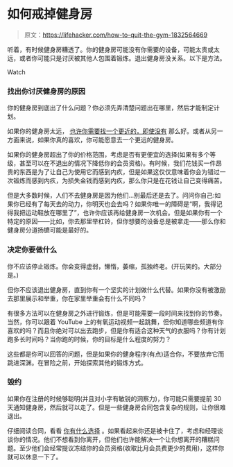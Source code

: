 # 如何戒掉健身房

> 原文：<https://lifehacker.com/how-to-quit-the-gym-1832564669>

听着，有时候健身房糟透了。你的健身房可能没有你需要的设备，可能太贵或太远，或者你可能只是讨厌被其他人包围着锻炼。退出健身房没关系。以下是方法。

Watch

### 找出你讨厌健身房的原因

你的健身房到底出了什么问题？你必须先弄清楚问题出在哪里，然后才能制定计划。

如果你的健身房太远， [也许你需要找一个更近的，即使没有](https://lifehacker.com/your-gym-should-either-be-super-close-or-super-nice-1793529831) 那么好。或者从另一方面来说，如果你真的喜欢，你可能愿意去一个更远的健身房。

如果你的健身房超出了你的价格范围，考虑是否有更便宜的选择(如果有多个等级，甚至可以在不退出的情况下降低你的会员资格)。有时候，我们花钱买一件昂贵的东西是为了让自己为使用它而感到内疚，但是如果这仅仅意味着你会为错过一次锻炼而感到内疚，为损失金钱而感到内疚，那么你只是在花钱让自己变得痛苦。

但是大多数时候，人们不去健身房是因为他们...别最后还是去了。问问你自己:如果你已经有了每天去的动力，你明天也会去吗？如果你唯一的障碍是“啊，我得记得我把运动鞋放在哪里了”，也许你应该再给健身房一次机会。但是如果你有一个特定的原因——比如，你去那里举杠铃，但你想要的设备总是被拿走——那么你和健身房分道扬镳可能是最好的。

### 决定你要做什么

你不应该停止锻炼。你会变得虚弱，懒惰，萎缩，孤独终老。(开玩笑的。大部分是。)

但你不应该退出健身房，直到你有一个坚实的计划做什么代替。如果你没有被激励去那里展示和举重，你在家里举重会有什么不同吗？

有很多方法可以在健身房之外进行锻炼，但是可能需要一段时间来找到你的节奏。当然，你可以跟着 YouTube 上的有氧运动视频一起跳舞，但你知道哪些频道有你喜欢的吗？而且你绝对可以出去跑步，但是你有适合这种天气的衣服吗？你有计划跑多长时间吗？当你跑的时候，你的目标是什么程度的努力？

这些都是你可以回答的问题，但是如果你的健身程序(有点)适合你，不要放弃它而跳进深渊。在冒险之前，开始探索其他的锻炼方式。

### 毁约

如果你在注册的时候够聪明(并且对小字有敏锐的洞察力)，你可能只需要提前 30 天通知健身房，然后就可以走了。但是一些健身房合同包含复杂的规则，让你很难退出。

仔细阅读合同，看看 [你有什么选择](https://lifehacker.com/the-legal-ways-to-cancel-your-gym-membership-1791763010) 。如果看起来你还是被卡住了，考虑和经理谈谈你的情况。他们不想看到你离开，但他们也许能解决一个让你想离开的糟糕问题。至少他们会经常提议冻结你的会员资格(收取比月会员费更少的费用)，这样你就可以休息一下了。